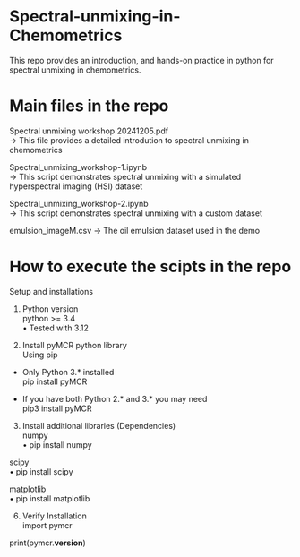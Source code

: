 # Spectral-unmixing-in-Chemometrics
This repo provides an introduction, and hands-on practice in python for spectral unmixing in chemometrics.

# Main files in the repo   
Spectral unmixing workshop 20241205.pdf  
-> This file provides a detailed introdution to spectral unmixing in chemometrics  

Spectral_unmixing_workshop-1.ipynb  
-> This script demonstrates spectral  unmixing with a simulated hyperspectral imaging (HSI) dataset  

Spectral_unmixing_workshop-2.ipynb  
-> This script demonstrates spectral unmixing with a custom dataset

emulsion_imageM.csv
-> The oil emulsion dataset used in the demo

# How to execute the scipts in the repo  
Setup and installations  
1. Python version  
python >= 3.4  
• Tested with 3.12  

2. Install pyMCR python library  
Using pip  
- Only Python 3.* installed  
pip install pyMCR  

- If you have both Python 2.* and 3.* you may need  
pip3 install pyMCR  

3. Install additional libraries (Dependencies)  
numpy  
• pip install numpy  

scipy  
• pip install scipy  

matplotlib  
• pip install matplotlib  

6. Verify Installation  
import pymcr  

print(pymcr.__version__)  

